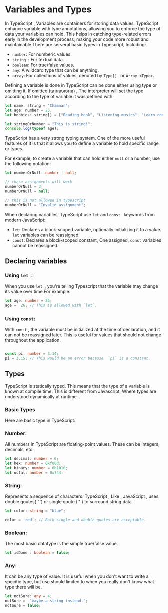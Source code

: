 # Variables and Types

In TypeScript , Variables are containers for storing data values. TypeScript enhance variable with type annotations, allowing you to enforce the type of data your variables can hold. This helps in catching type-related errors early in the development  process, making your code more robust and maintainable.There are serveral basic types in Typescript, Including:

- ```number```: For numberic values.
- ```string ```: For textual data. 
- ```boolean```: For true/false values.
- ```any```: A wildcard type that can be anything.
- ```array```: For collections of values, denoted by ```Type[] ``` or ```Array <Type>```.

Defining a variable is done in TypeScript can be done either using type or omitting it. If omitted (បានលុបចោល) , The interpreter will set the type according to the type of variable it was defined with.

```js
let name: string = "Chamnan";
let age: number = 25;
let hobbies: string[] = ["Reading book", "Listening musics", "Learn coding"];

let stringOrNumber = "This is string!";
console.log(typeof age);
```

TypeScript has a very strong typing system. One of the more useful features of it is that it allows you to define a variable to hold specific range or types.

For example, to create a variable that can hold either ```null```  or a number, use the following notation:

```ts
let numberOrNull: number | null;

// these assignments will work
numberOrNull = 3;
numberOrNull = null;

// this is not allowed in typescript
numberOrNull = "Invalid assignment";


```

When declaring variables, TypeScript use ```let```  and  ```const ``` keywords from modern JavaScript:

- `let`: Declares a block-scoped variable, optionally initializing it to a value. `let` variables can be reassigned.
- `const`: Declares a block-scoped constant, One assigned, `const` variables cannot be reassigned.  

## Declaring variables

### Using ```let ```:
When you use ```let ```, you're telling Typescript that the variable may change its value over time.For example:

```ts
let age: number = 25;
age =  26; // This is allowed with `let`.
```

### Using `const`:
With `const` , the variable must be initialized at the time of declaration, and it can not be reassigned later. This is useful for values that should not change throughout the application.

```ts

const pi: number = 3.14;
pi = 3.15; // This would be an error because  `pi` is a constant.

```

## Types 
TypeScript  is statically typed. This means that the type of a variable is known at compile time. This is different from Javascript, Where types are understood dynamically at runtime.

### Basic Types
Here are basic type in TypeScript:

<h3>Number: </h3> All numbers in TypeScript are floating-point values. These can be integers, decimals, etc.

```ts
let decimal: number = 6;
let hex: number = 0xf00d;
let binary: number = 0b1010;
let octal: number = 0o744;

```

<h3>String: </h3> Represents a sequence of characters. TypeScript , Like , JavaScript , uses double qoutes(`"`) or single qoute (`'`) to surround string data.

```ts
let color: string = "blue";

color = 'red'; // Both single and double quotes are acceptable.

```
<h3>Boolean:</h3> The most basic datatype is the simple true/false value.

```ts
let isDone : boolean = false;

```
<h3>Any:</h3> It can be any type of value. It is useful when you don't want to write a specific type, but use should limited to when you really don't know what type there will be.

```ts
let notSure: any = 4;
notSure =  "maybe a string instead.";
notSure = false;

```